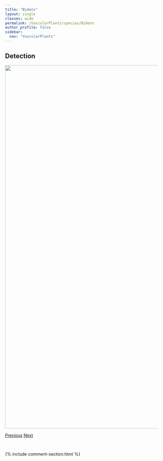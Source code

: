 ```yaml
---
title: "Bidens"
layout: single
classes: wide
permalink: /VascularPlants/species/Bidens
author_profile: false
sidebar:
  nav: "VascularPlants"
---
```


<h2>Detection</h2>

<a href="https://drive.google.com/uc?export=view&id=1b7KND9xXwUX5XGALq3zv-XKip5HiG7hD">
<img src="https://drive.google.com/uc?export=view&id=1b7KND9xXwUX5XGALq3zv-XKip5HiG7hD" height = "1200" width = "800">
</a>


<a href="/DevelopmentWebsite/VascularPlants/species/BetulaxSargentii" class="pagination--pager" title="Hybrid Dwarf Bog Birch">Previous</a> <a href="/DevelopmentWebsite/VascularPlants/species/BidensCernua" class="pagination--pager" title="Bidens cernua">Next</a>

<p>&nbsp;</p>

{% include comment-section.html %}
